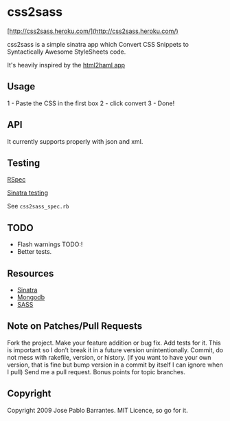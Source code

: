 # css2sass

[http://css2sass.heroku.com/](http://css2sass.heroku.com/)

css2sass is a simple sinatra app which Convert CSS Snippets to Syntactically Awesome StyleSheets code.

It's heavily inspired by the [html2haml app](http://html2haml.heroku.com/)

## Usage

1 - Paste the CSS in the first box
2 - click convert
3 - Done!

## API

It currently supports properly with json and xml.

## Testing

[RSpec](http://wiki.github.com/dchelimsky/rspec)

[Sinatra testing](http://www.sinatrarb.com/testing.html)

See `css2sass_spec.rb`

## TODO

* Flash warnings TODO:!
* Better tests.

## Resources

*    [Sinatra](http://www.sinatrarb.com)
*    [Mongodb](http://www.mongodb.org)
*    [SASS](http://sass-lang.com/)

## Note on Patches/Pull Requests

Fork the project.
Make your feature addition or bug fix.
Add tests for it. This is important so I don’t break it in a future version unintentionally.
Commit, do not mess with rakefile, version, or history. (if you want to have your own version, that is fine but bump version in a commit by itself I can ignore when I pull)
Send me a pull request. Bonus points for topic branches.

## Copyright

Copyright 2009 Jose Pablo Barrantes. MIT Licence, so go for it.
